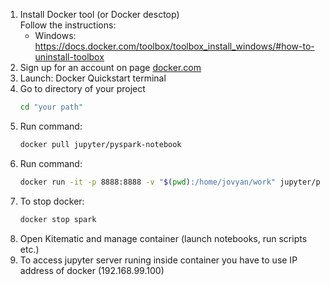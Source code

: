 1. Install Docker tool (or Docker desctop)  
   Follow the instructions:
   - Windows: https://docs.docker.com/toolbox/toolbox_install_windows/#how-to-uninstall-toolbox
2. Sign up for an account on page [docker.com](https://hub.docker.com/signup)
3. Launch: Docker Quickstart terminal  
4. Go to directory of your project
   ```bash
   cd "your path"
   ```
5. Run command: 
   ```bash
   docker pull jupyter/pyspark-notebook
   ```
6. Run command:
   ```bash
   docker run -it -p 8888:8888 -v "$(pwd):/home/jovyan/work" jupyter/pyspark-notebook  --name spark
   ```
7. To stop docker: 
   ```bash
   docker stop spark
   ```
8. Open Kitematic and manage container (launch notebooks, run scripts etc.)
9. To access jupyter server runing inside container you have to use IP address of docker (192.168.99.100)